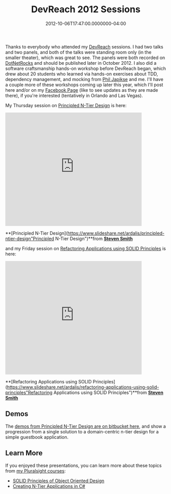 ﻿---
title: DevReach 2012 Sessions
date: "2012-10-06T17:47:00.0000000-04:00"
description: Thanks to everybody who attended my DevReach sessions. I had two talks and two panels, and both of the talks were standing room only (in the smaller theater), which was great to see. The panels were both recorded on DotNetRocks and should be published later in October 2012.
featuredImage: /img/sessions.png
---

[](https://www.facebook.com/photo.php?fbid=503651592980670&set=a.503651589647337.121788.205954106083755&type=1&theater)Thanks to everybody who attended my [DevReach](http://devreach.com/) sessions. I had two talks and two panels, and both of the talks were standing room only (in the smaller theater), which was great to see. The panels were both recorded on [DotNetRocks](http://dotnetrocks.com/) and should be published later in October 2012. I also did a software craftsmanship hands-on workshop before DevReach began, which drew about 20 students who learned via hands-on exercises about TDD, dependency management, and mocking from [Phil Japikse](https://twitter.com/skimedic) and me. I'll have a couple more of these workshops coming up later this year, which I'll post here and/or on my [Facebook Page](https://www.facebook.com/StevenAndrewSmith) (like to see updates as they are made there), if you're interested (tentatively in Orlando and Las Vegas).

My Thursday session on [Principled N-Tier Design](https://www.slideshare.net/ardalis/principled-ntier-design) is here:

<iframe width="427" height="356" src="https://www.slideshare.net/slideshow/embed_code/14624481" frameborder="0" marginwidth="0" marginheight="0" scrolling="no" allowfullscreen=" style="border-bottom: #ccc 0px solid; border-left: #ccc 1px solid; margin-bottom: 5px; border-top: #ccc 1px solid; border-right: #ccc 1px solid"> </iframe>

**[Principled N-Tier Design](https://www.slideshare.net/ardalis/principled-ntier-design"Principled N-Tier Design")**from **[Steven Smith](https://www.slideshare.net/ardalis)**

and my Friday session on [Refactoring Applications using SOLID Principles](https://www.slideshare.net/ardalis/refactoring-applications-using-solid-principles) is here:

<iframe width="427" height="356" src="https://www.slideshare.net/slideshow/embed_code/14624444" frameborder="0" marginwidth="0" marginheight="0" scrolling="no" allowfullscreen=" style="border-bottom: #ccc 0px solid; border-left: #ccc 1px solid; margin-bottom: 5px; border-top: #ccc 1px solid; border-right: #ccc 1px solid"> </iframe>

**[Refactoring Applications using SOLID Principles](https://www.slideshare.net/ardalis/refactoring-applications-using-solid-principles"Refactoring Applications using SOLID Principles")**from **[Steven Smith](https://www.slideshare.net/ardalis)**

## Demos

The [demos from Principled N-Tier Design are on bitbucket here](https://bitbucket.org/ardalis/guestbook), and show a progression from a single solution to a domain-centric n-tier design for a simple guestbook application.

## Learn More

If you enjoyed these presentations, you can learn more about these topics from [my Pluralsight courses](http://pluralsight.com/training/Authors/Details/steve-smith):

* [SOLID Principles of Object Oriented Design](http://pluralsight.com/training/Courses/TableOfContents/principles-oo-design)
* [Creating N-Tier Applications in C#](http://pluralsight.com/training/Courses/TableOfContents/n-tier-apps-part1)

